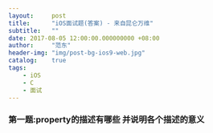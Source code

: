 ```yaml
---
layout:     post
title:      "iOS面试题(答案) - 来自昆仑万维"
subtitle:   ""
date: 2017-08-05 12:00:00.000000000 +08:00
author:     "范东"
header-img: "img/post-bg-ios9-web.jpg"
catalog:    true
tags:
    - iOS
    - C
    - 面试
---
```

### 第一题:property的描述有哪些 并说明各个描述的意义

